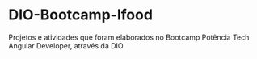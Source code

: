 # DIO-Bootcamp-Ifood
Projetos e atividades que foram elaborados no Bootcamp Potência Tech Angular Developer, através da DIO
